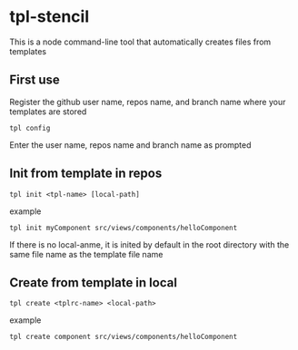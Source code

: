 # tpl-stencil
This is a node command-line tool that automatically creates files from templates
## First use
Register the github user name, repos name, and branch name where your templates are stored
```
tpl config
```
Enter the user name, repos name and branch name as prompted
## Init from template in repos
```
tpl init <tpl-name> [local-path]
```
example
```
tpl init myComponent src/views/components/helloComponent
```
If there is no local-anme, it is inited by default in the root directory with the same file name as the template file name
## Create from template in local
```
tpl create <tplrc-name> <local-path>
```
example
```
tpl create component src/views/components/helloComponent
```
